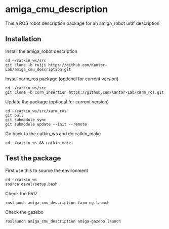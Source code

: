 # amiga_cmu_description
This a ROS robot description package for an amiga_robot urdf description
## Installation
Install the amiga_robot description

```
cd ~/catkin_ws/src
git clone -b ruiji https://github.com/Kantor-Lab/amiga_cmu_description.git
```
Install xarm_ros package (optional for current version)
```
cd ~/catkin_ws/src
git clone -b corn_insertion https://github.com/Kantor-Lab/xarm_ros.git
```
Update the package (optional for current version)
```
cd ~/catkin_ws/src/xarm_ros 
git pull
git submodule sync
git submodule update --init --remote
```
Go back to the catkin_ws and do catkin_make
```
cd ~/catkin_ws && catkin_make
```
## Test the package
First use this to source the environment
```
cd ~/catkin_ws 
source devel/setup.bash
```
Check the RVIZ
```
roslaunch amiga_cmu_description farm-ng.launch
```
Check the gazebo
```
roslaunch amiga_cmu_description amiga-gazebo.launch

